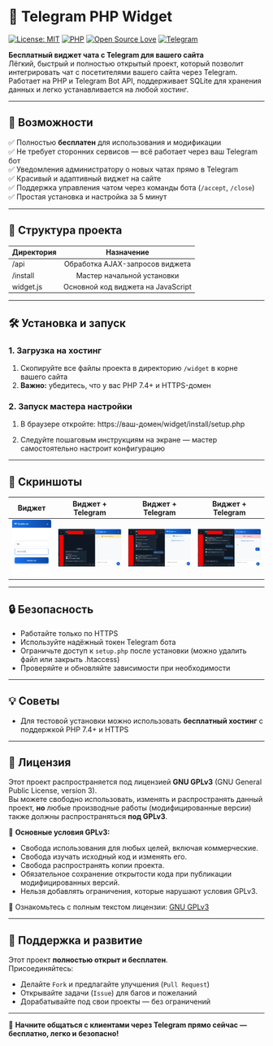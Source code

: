 # 💬 Telegram PHP Widget  

[![License: MIT](https://img.shields.io/badge/License-GPLV3-green.svg)](#) [![PHP](https://img.shields.io/badge/PHP-7.4%2B-blue)](#) [![Open Source Love](https://img.shields.io/badge/Open%20Source-%E2%9D%A4-red.svg)](#) [![Telegram](https://img.shields.io/badge/Telegram-Bot-blue?logo=telegram)](#)

**Бесплатный виджет чата с Telegram для вашего сайта**  
Лёгкий, быстрый и полностью открытый проект, который позволит интегрировать чат с посетителями вашего сайта через Telegram. Работает на PHP и Telegram Bot API, поддерживает SQLite для хранения данных и легко устанавливается на любой хостинг.

---

## 🚀 Возможности

✅ Полностью **бесплатен** для использования и модификации  
✅ Не требует сторонних сервисов — всё работает через ваш Telegram бот  
✅ Уведомления администратору о новых чатах прямо в Telegram  
✅ Красивый и адаптивный виджет на сайте  
✅ Поддержка управления чатом через команды бота (`/accept`, `/close`)  
✅ Простая установка и настройка за 5 минут  

---

## 📂 Структура проекта

| Директория | Назначение                          |
| ---------- |:-----------------------------------:|
| /api       | Обработка AJAX-запросов виджета     |
| /install   | Мастер начальной установки          |
| widget.js  | Основной код виджета на JavaScript  |

---

## 🛠 Установка и запуск

### 1. Загрузка на хостинг
1. Скопируйте все файлы проекта в директорию `/widget` в корне вашего сайта
2. **Важно:** убедитесь, что у вас PHP 7.4+ и HTTPS-домен

### 2. Запуск мастера настройки
1. В браузере откройте:
https://ваш-домен/widget/install/setup.php

2. Следуйте пошаговым инструкциям на экране — мастер самостоятельно настроит конфигурацию

---

## 📸 Скриншоты

| Виджет |  Виджет + Telegram | Виджет + Telegram | Виджет + Telegram |
|-----------------|------------------------|-------------------|-----------------|
| ![Widget](https://github.com/JB-SelfCompany/telegram-php-widget/blob/main/raw/1.png?text=Widget) | ![Widget+Telegram](https://github.com/JB-SelfCompany/telegram-php-widget/blob/main/raw/2.png?text=Telegram+Notify) | ![Widget+Telegram](https://github.com/JB-SelfCompany/telegram-php-widget/blob/main/raw/3.png?text=Telegram+Notify) | ![Widget+Telegram](https://github.com/JB-SelfCompany/telegram-php-widget/blob/main/raw/4.png?text=Telegram+Notify) |

---

## 🔒 Безопасность
- Работайте только по HTTPS
- Используйте надёжный токен Telegram бота
- Ограничьте доступ к `setup.php` после установки (можно удалить файл или закрыть .htaccess)
- Проверяйте и обновляйте зависимости при необходимости

---

## 💡 Советы
- Для тестовой установки можно использовать **бесплатный хостинг** с поддержкой PHP 7.4+ и HTTPS

---

## 📜 Лицензия

Этот проект распространяется под лицензией **GNU GPLv3** (GNU General Public License, version 3).  
Вы можете свободно использовать, изменять и распространять данный проект, **но** любые производные работы (модифицированные версии) также должны распространяться **под GPLv3**.  

📌 **Основные условия GPLv3:**
- Свобода использования для любых целей, включая коммерческие.
- Свобода изучать исходный код и изменять его.
- Свобода распространять копии проекта.
- Обязательное сохранение открытости кода при публикации модифицированных версий.
- Нельзя добавлять ограничения, которые нарушают условия GPLv3.

📖 Ознакомьтесь с полным текстом лицензии: [GNU GPLv3](https://www.gnu.org/licenses/gpl-3.0.html)

---

## 🤝 Поддержка и развитие
Этот проект **полностью открыт и бесплатен**.  
Присоединяйтесь:
- Делайте `Fork` и предлагайте улучшения (`Pull Request`)
- Открывайте задачи (`Issue`) для багов и пожеланий
- Дорабатывайте под свои проекты — без ограничений

---

💬 **Начните общаться с клиентами через Telegram прямо сейчас — бесплатно, легко и безопасно!**
